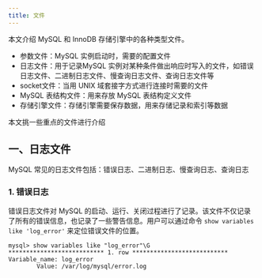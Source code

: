 ```yaml
---
title: 文件
---
```


本文介绍 MySQL 和 InnoDB 存储引擎中的各种类型文件。

- 参数文件：MySQL 实例启动时，需要的配置文件
- 日志文件：用于记录MySQL 实例对某种条件做出响应时写入的文件，如错误日志文件、二进制日志文件、慢查询日志文件、查询日志文件等
- socket文件：当用 UNIX 域套接字方式进行连接时需要的文件
- MySQL 表结构文件：用来存放 MySQL 表结构定义文件
- 存储引擎文件：存储引擎需要保存数据，用来存储记录和索引等数据

本文挑一些重点的文件进行介绍

## 一、日志文件

MySQL 常见的日志文件包括：错误日志、二进制日志、慢查询日志、查询日志

### 1. 错误日志

错误日志文件对 MySQL 的启动、运行、关闭过程进行了记录。该文件不仅记录了所有的错误信息，也记录了一些警告信息。用户可以通过命令 `show variables like 'log_error'` 来定位错误文件的位置。

```
mysql> show variables like "log_error"\G
*************************** 1. row ***************************
Variable_name: log_error
        Value: /var/log/mysql/error.log
```











 